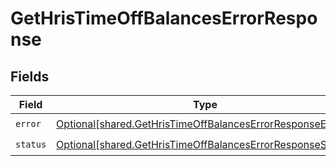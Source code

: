 # GetHrisTimeOffBalancesErrorResponse


## Fields

| Field                                                                                                                              | Type                                                                                                                               | Required                                                                                                                           | Description                                                                                                                        |
| ---------------------------------------------------------------------------------------------------------------------------------- | ---------------------------------------------------------------------------------------------------------------------------------- | ---------------------------------------------------------------------------------------------------------------------------------- | ---------------------------------------------------------------------------------------------------------------------------------- |
| `error`                                                                                                                            | [Optional[shared.GetHrisTimeOffBalancesErrorResponseError]](undefined/models/shared/gethristimeoffbalanceserrorresponseerror.md)   | :heavy_check_mark:                                                                                                                 | N/A                                                                                                                                |
| `status`                                                                                                                           | [Optional[shared.GetHrisTimeOffBalancesErrorResponseStatus]](undefined/models/shared/gethristimeoffbalanceserrorresponsestatus.md) | :heavy_check_mark:                                                                                                                 | N/A                                                                                                                                |